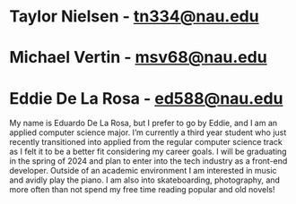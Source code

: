 # Taylor Nielsen - tn334@nau.edu
# Michael Vertin - msv68@nau.edu
# Eddie De La Rosa - ed588@nau.edu
My name is Eduardo De La Rosa, but I prefer to go by Eddie, and I am an applied computer science major. I’m currently a third year student who just recently transitioned into applied from the regular computer science track as I felt it to be a better fit considering my career goals. I will be graduating in the spring of 2024 and plan to enter into the tech industry as a front-end developer. Outside of an academic environment I am interested in music and avidly play the piano. I am also into skateboarding, photography, and more often than not spend my free time reading popular and old novels! 
